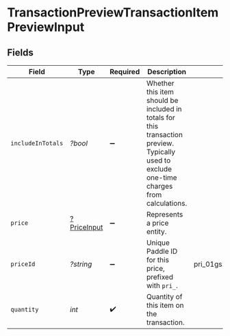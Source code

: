 # TransactionPreviewTransactionItemPreviewInput


## Fields

| Field                                                                                                                                      | Type                                                                                                                                       | Required                                                                                                                                   | Description                                                                                                                                | Example                                                                                                                                    |
| ------------------------------------------------------------------------------------------------------------------------------------------ | ------------------------------------------------------------------------------------------------------------------------------------------ | ------------------------------------------------------------------------------------------------------------------------------------------ | ------------------------------------------------------------------------------------------------------------------------------------------ | ------------------------------------------------------------------------------------------------------------------------------------------ |
| `includeInTotals`                                                                                                                          | *?bool*                                                                                                                                    | :heavy_minus_sign:                                                                                                                         | Whether this item should be included in totals for this transaction preview. Typically used to exclude one-time charges from calculations. |                                                                                                                                            |
| `price`                                                                                                                                    | [?PriceInput](../../models/shared/PriceInput.md)                                                                                           | :heavy_minus_sign:                                                                                                                         | Represents a price entity.                                                                                                                 |                                                                                                                                            |
| `priceId`                                                                                                                                  | *?string*                                                                                                                                  | :heavy_minus_sign:                                                                                                                         | Unique Paddle ID for this price, prefixed with `pri_`.                                                                                     | pri_01gsz8z1q1n00f12qt82y31smh                                                                                                             |
| `quantity`                                                                                                                                 | *int*                                                                                                                                      | :heavy_check_mark:                                                                                                                         | Quantity of this item on the transaction.                                                                                                  |                                                                                                                                            |